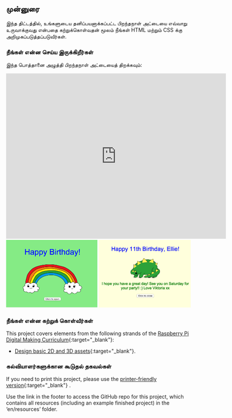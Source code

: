 ## முன்னுரை

இந்த திட்டத்தில், உங்களுடைய தனிப்பயனாக்கப்பட்ட பிறந்தநாள் அட்டையை எவ்வாறு உருவாக்குவது என்பதை கற்றுக்கொள்வதன் மூலம் நீங்கள் HTML மற்றும் CSS க்கு அறிமுகப்படுத்தப்படுவீர்கள்.

### நீங்கள் என்ன செய்ய இருக்கிறீர்கள்

இந்த பொத்தானை அழுத்தி பிறந்தநாள் அட்டையைத் திறக்கவும்:

<div class="trinket">
  <iframe src="https://trinket.io/embed/html/c3d52cf65c?outputOnly=true&start=result" width="600" height="450" frameborder="0" marginwidth="0" marginheight="0" allowfullscreen>
  </iframe>
  <img src="images/birthday-final.png">
</div>

### நீங்கள் என்ன கற்றுக் கொள்வீர்கள்

This project covers elements from the following strands of the [Raspberry Pi Digital Making Curriculum](http://rpf.io/curriculum){:target="_blank"}:

+ [Design basic 2D and 3D assets](https://www.raspberrypi.org/curriculum/design/creator){:target="_blank"}.

### கல்வியாளர்களுக்கான கூடுதல் தகவல்கள்

If you need to print this project, please use the [printer-friendly version](https://projects.raspberrypi.org/en/projects/happy-birthday/print){:target="_blank"} .

Use the link in the footer to access the GitHub repo for this project, which contains all resources (including an example finished project) in the ‘en/resources’ folder.
